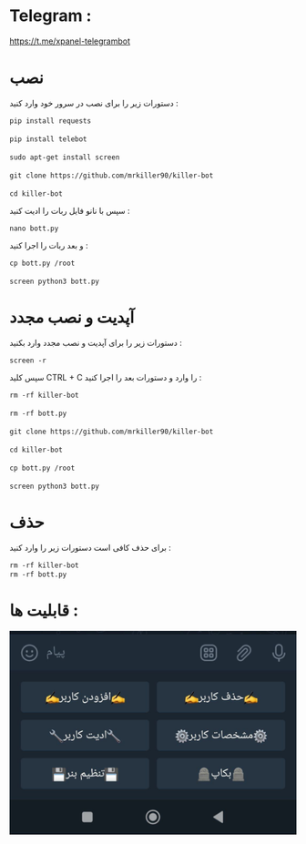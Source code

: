 # Telegram :
https://t.me/xpanel-telegrambot

# نصب 
دستورات زیر را برای نصب در سرور خود وارد کنید :
```
pip install requests

pip install telebot

sudo apt-get install screen

git clone https://github.com/mrkiller90/killer-bot

cd killer-bot 

```
سپس با نانو فایل ربات را ادیت کنید :
```
nano bott.py
```
و بعد ربات را اجرا کنید : 
```
cp bott.py /root

screen python3 bott.py
```
# آپدیت و نصب مجدد 
دستورات زیر را برای آپدیت و نصب مجدد وارد بکنید :

```
screen -r 
``` 
سپس کلید CTRL + C را وارد و دستورات بعد را اجرا کنید :

```
rm -rf killer-bot

rm -rf bott.py

git clone https://github.com/mrkiller90/killer-bot

cd killer-bot

cp bott.py /root

screen python3 bott.py
```
# حذف 
برای حذف کافی است دستورات زیر را وارد کنید :
```
rm -rf killer-bot 
rm -rf bott.py
```
# قابلیت ها :
![1](./pic/bot.png)
